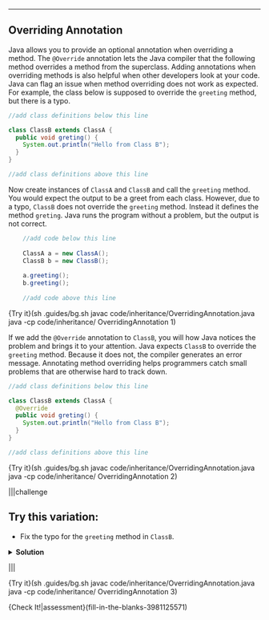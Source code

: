 ----------

## Overriding Annotation

Java allows you to provide an optional annotation when overriding a method. The `@Override` annotation lets the Java compiler that the following method overrides a method from the superclass. Adding annotations when overriding methods is also helpful when other developers look at your code. Java can flag an issue when method overriding does not work as expected. For example, the class below is supposed to override the `greeting` method, but there is a typo.

```java
//add class definitions below this line

class ClassB extends ClassA {
  public void greting() {
    System.out.println("Hello from Class B");
  }
}

//add class definitions above this line
```

Now create instances of `ClassA` and `ClassB` and call the `greeting` method. You would expect the output to be a greet from each class. However, due to a typo, `ClassB` does not override the `greeting` method. Instead it defines the method `greting`. Java runs the program without a problem, but the output is not correct.

```java
    //add code below this line
  
    ClassA a = new ClassA();
    ClassB b = new ClassB();
    
    a.greeting();
    b.greeting();
  
    //add code above this line  
```

{Try it}(sh .guides/bg.sh javac code/inheritance/OverridingAnnotation.java java -cp code/inheritance/ OverridingAnnotation 1)

If we add the `@Override` annotation to `ClassB`, you will how Java notices the problem and brings it to your attention. Java expects `ClassB` to override the `greeting` method. Because it does not, the compiler generates an error message. Annotating method overriding helps programmers catch small problems that are otherwise hard to track down.

```java
//add class definitions below this line

class ClassB extends ClassA {
  @Override
  public void greting() {
    System.out.println("Hello from Class B");
  }
}

//add class definitions above this line
```

{Try it}(sh .guides/bg.sh javac code/inheritance/OverridingAnnotation.java java -cp code/inheritance/ OverridingAnnotation 2)

|||challenge
## Try this variation:
* Fix the typo for the `greeting` method in `ClassB`.

<details>
  <summary><strong>Solution</strong></summary>
  
  ```java
  class ClassB extends ClassA {
    @Override
    public void greeting() {
      System.out.println("Hello from Class B");
    }
  }
  ```
</details>

|||

{Try it}(sh .guides/bg.sh javac code/inheritance/OverridingAnnotation.java java -cp code/inheritance/ OverridingAnnotation 3)

{Check It!|assessment}(fill-in-the-blanks-3981125571)
